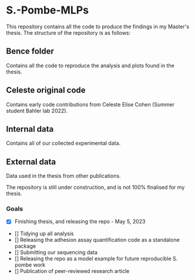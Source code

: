 # S.-Pombe-MLPs
This repository contains all the code to produce the findings in my Master's thesis.
The structure of the repository is as follows:

## Bence folder
Contains all the code to reproduce the analysis and plots found in the thesis.

## Celeste original code
Contains early code contributions from Celeste Elise Cohen (Summer student Bahler lab 2022).

## Internal data
Contains all of our collected experimental data.

## External data
Data used in the thesis from other publications.

The repository is still under construction, and is not 100% finalised for my thesis.


### Goals

- [x] Finishing thesis, and releasing the repo - May 5, 2023
- [] Tidying up all analysis
- [] Releasing the adhesion assay quantification code as a standalone package
- [] Submitting our sequencing data
- [] Releasing the repo as a model example for future reproducible S. pombe work
- [] Publication of peer-reviewed research article
